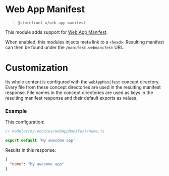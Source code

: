 # Web App Manifest

> `@storefront-x/web-app-manifest`

This module adds support for [Web App Manifest](https://developer.mozilla.org/en-US/docs/Web/Manifest).

When enabled, this modules injects meta link to a `<head>`. Resulting manifest can then be found under the `/manifest.webmanifest` URL.

# Customization

Its whole content is configured with the `webAppManifest` concept directory. Every file from these concept directories are used in the resulting manifest response. File names in the concept directories are used as keys in the resulting manifest response and their default exports as values.

### Example

This configuration:

```ts
// modules/my-modules/webAppManifest/name.ts

export default 'My awesome app'
```

Results in this response:

```json
{
  "name": "My awesome app"
}
```
